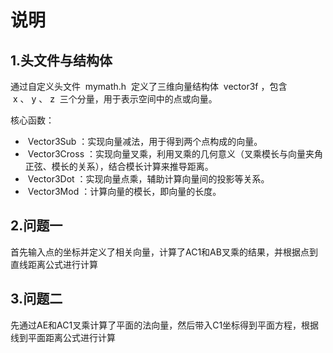 # 说明
## 1.头文件与结构体
通过自定义头文件  mymath.h  定义了三维向量结构体  vector3f ，包含  x 、 y 、 z  三个分量，用于表示空间中的点或向量。

 核心函数：
-  Vector3Sub ：实现向量减法，用于得到两个点构成的向量。
-  Vector3Cross ：实现向量叉乘，利用叉乘的几何意义（叉乘模长与向量夹角正弦、模长的关系），结合模长计算来推导距离。
-  Vector3Dot ：实现向量点乘，辅助计算向量间的投影等关系。
-  Vector3Mod ：计算向量的模长，即向量的长度。
## 2.问题一
首先输入点的坐标并定义了相关向量，计算了AC1和AB叉乘的结果，并根据点到直线距离公式进行计算
## 3.问题二
先通过AE和AC1叉乘计算了平面的法向量，然后带入C1坐标得到平面方程，根据线到平面距离公式进行计算
